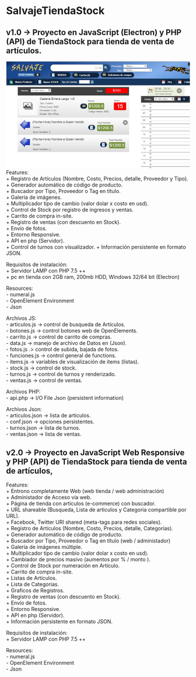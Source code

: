 # SalvajeTiendaStock

v1.0 -> Proyecto en JavaScript (Electron) y PHP (API) de TiendaStock para tienda de venta de artículos.   
----
![Versión 1.0](./v10/v1.jpg)  
  Features:  
    + Registro de Artículos (Nombre, Costo, Precios, detalle, Proveedor y Tipo).    
    + Generador automático de código de producto.  
    + Buscador por Tipo, Proveedor o Tag en título.  
      + Galería de imágenes.  
        + Multiplicador tipo de cambio (valor dolar x costo en usd).  
        + Control de Stock por registro de ingresos y ventas.  
        + Carrito de compra in-site.  
        + Registro de ventas (con descuento en Stock).  
        + Envío de fotos.  
        + Entorno Responsive.  
        + API en php (Servidor).  
        + Control de turnos con visualizador.
        + Información persistente en formato JSON.
  
 Requisitos de instalación:  
        + Servidor LAMP con PHP 7.5 ++  
        + pc en tienda con 2GB ram, 200mb HDD, Windows 32/64 bit (Electron)  
  
 Resources:   
       - numeral.js  
       - OpenElement Environment  
       - Json   
       
 Archivos JS:  
      - articulos.js -> control de busqueda de Artículos.  
      - botones.js -> control botones web de OpenElements.  
      - carrito.js -> control de carrito de compras.  
      - data.js -> manejo de archivo de Datos en (Json).  
      - fotos.js .> control de subida, bajada de fotos.  
      - funciones.js -> control general de functions.  
      - items.js -> variables de visualización de items (listas).  
      - stock.js -> control de stock.  
      - turnos.js -> control de turnos y renderizado.  
      - ventas.js -> control de ventas.  
        
  Archivos PHP:  
      - api.php -> I/O File Json (persistent information)  
  
  Archivos Json:  
      - articulos.json -> lista de articulos.  
      - conf.json -> opciones persistentes.  
      - turnos.json -> lista de turnos.  
      - ventas.json -> lista de ventas.  
    
v2.0 -> Proyecto en JavaScript Web Responsive y PHP (API) de TiendaStock para tienda de venta de artículos,   
----  

  Features:   
        + Entrono completamente Web (web tienda / web administración)    
        + Administador de Acceso vía web.    
        + Página de tienda con artículos (e-commerce) con buscador.    
        + URL shareable (Busqueda, Lista de articulos y Categoria compartible por URL).    
        + Facebook, Twitter URI shared (meta-tags para redes sociales).    
        + Registro de Artículos (Nombre, Costo, Precios, detalle, Categorías).    
        + Generador automático de código de producto.    
        + Buscador por Tipo, Proveedor o Tag en título (web / administador)    
        + Galería de imágenes múltiple.    
        + Multiplicador tipo de cambio (valor dolar x costo en usd).  
        + Cambiador de precios masivo (aumentos por % / monto ).  
        + Control de Stock por numeración en Artículo.  
        + Carrito de compra in-site.  
        + Listas de Artículos.  
        + Lista de Categorias.  
        + Graficos de Registros.  
        + Registro de ventas (con descuento en Stock).  
        + Envío de fotos.  
        + Entorno Responsive.  
        + API en php (Servidor).  
        + Información persistente en formato JSON.  
  
Requisitos de instalación:  
        + Servidor LAMP con PHP 7.5 ++  

  
Resources:   
       - numeral.js  
       - OpenElement Environment  
       - Json   

       

       
